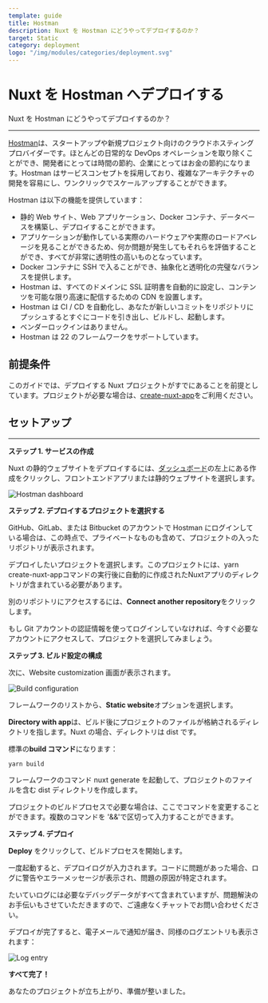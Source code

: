 ```yaml
---
template: guide
title: Hostman
description: Nuxt を Hostman にどうやってデプロイするのか？
target: Static
category: deployment
logo: "/img/modules/categories/deployment.svg"
---
```

# Nuxt を Hostman へデプロイする

Nuxt を Hostman にどうやってデプロイするのか？

---

[Hostman](https://hostman.com/)は、スタートアップや新規プロジェクト向けのクラウドホスティングプロバイダーです。ほとんどの日常的な DevOps オペレーションを取り除くことができ、開発者にとっては時間の節約、企業にとってはお金の節約になります。Hostman はサービスコンセプトを採用しており、複雑なアーキテクチャの開発を容易にし、ワンクリックでスケールアップすることができます。

Hostman は以下の機能を提供しています：

- 静的 Web サイト、Web アプリケーション、Docker コンテナ、データベースを構築し、デプロイすることができます。
- アプリケーションが動作している実際のハードウェアや実際のロードアベレージを見ることができるため、何か問題が発生してもそれらを評価することができ、すべてが非常に透明性の高いものとなっています。
- Docker コンテナに SSH で入ることができ、抽象化と透明化の完璧なバランスを提供します。
- Hostman は、すべてのドメインに SSL 証明書を自動的に設定し、コンテンツを可能な限り高速に配信するための CDN を設置します。
- Hostman は CI / CD を自動化し、あなたが新しいコミットをリポジトリにプッシュするとすぐにコードを引き出し、ビルドし、起動します。
- ベンダーロックインはありません。
- Hostman は 22 のフレームワークをサポートしています。

## 前提条件

このガイドでは、デプロイする Nuxt プロジェクトがすでにあることを前提としています。プロジェクトが必要な場合は、[create-nuxt-app](https://github.com/nuxt/create-nuxt-app)をご利用ください。

## セットアップ

---

<strong>ステップ 1. サービスの作成</strong>

Nuxt の静的ウェブサイトをデプロイするには、[ダッシュボード](https://dashboard.hostman.com/)の左上にある作成をクリックし、フロントエンドアプリまたは静的ウェブサイトを選択します。

![Hostman dashboard](https://i.imgur.com/bEePHDo.png)

<strong>ステップ 2. デプロイするプロジェクトを選択する</strong>

GitHub、GitLab、または Bitbucket のアカウントで Hostman にログインしている場合は、この時点で、プライベートなものも含めて、プロジェクトの入ったリポジトリが表示されます。

デプロイしたいプロジェクトを選択します。このプロジェクトには、yarn create-nuxt-appコマンドの実行後に自動的に作成されたNuxtアプリのディレクトリが含まれている必要があります。

別のリポジトリにアクセスするには、<strong>Connect another repository</strong>をクリックします。

もし Git アカウントの認証情報を使ってログインしていなければ、今すぐ必要なアカウントにアクセスして、プロジェクトを選択してみましょう。

<strong>ステップ 3. ビルド設定の構成</strong>

次に、Website customization 画面が表示されます。

![Build configuration](https://i.imgur.com/gIgl5EH.png)

フレームワークのリストから、<strong>Static website</strong>オプションを選択します。

<strong>Directory with app</strong>は、ビルド後にプロジェクトのファイルが格納されるディレクトリを指します。Nuxt の場合、ディレクトリは dist です。

標準の<strong>build コマンド</strong>になります：

`yarn build`

フレームワークのコマンド nuxt generate を起動して、プロジェクトのファイルを含む dist ディレクトリを作成します。

プロジェクトのビルドプロセスで必要な場合は、ここでコマンドを変更することができます。複数のコマンドを '&&'で区切って入力することができます。

<strong>ステップ 4. デプロイ</strong>

<strong>Deploy</strong> をクリックして、ビルドプロセスを開始します。

一度起動すると、デプロイログが入力されます。コードに問題があった場合、ログに警告やエラーメッセージが表示され、問題の原因が特定されます。

たいていログには必要なデバッグデータがすべて含まれていますが、問題解決のお手伝いもさせていただきますので、ご遠慮なくチャットでお問い合わせください。

デプロイが完了すると、電子メールで通知が届き、同様のログエントリも表示されます：

![Log entry](https://i.imgur.com/KwzMxTb.png)

<strong>すべて完了！</strong>

あなたのプロジェクトが立ち上がり、準備が整いました。
